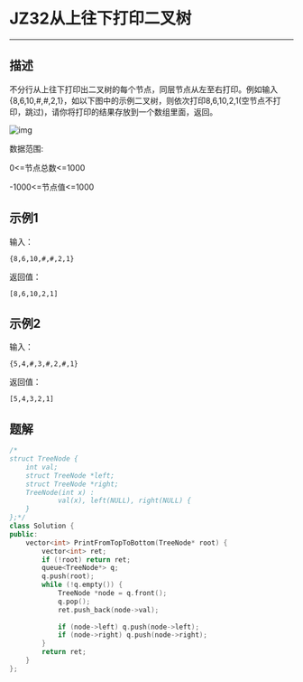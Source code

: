 # JZ32从上往下打印二叉树

---

## 描述

不分行从上往下打印出二叉树的每个节点，同层节点从左至右打印。例如输入{8,6,10,#,#,2,1}，如以下图中的示例二叉树，则依次打印8,6,10,2,1(空节点不打印，跳过)，请你将打印的结果存放到一个数组里面，返回。

![img](https://uploadfiles.nowcoder.com/images/20211029/557336_1635477973725/6C502E0240CAC668843969AFF396B5E4)

数据范围:

0<=节点总数<=1000

-1000<=节点值<=1000

## 示例1

输入：

```
{8,6,10,#,#,2,1}
```

返回值：

```
[8,6,10,2,1]
```

## 示例2

输入：

```
{5,4,#,3,#,2,#,1}
```

返回值：

```
[5,4,3,2,1]
```



## 题解

```cpp
/*
struct TreeNode {
	int val;
	struct TreeNode *left;
	struct TreeNode *right;
	TreeNode(int x) :
			val(x), left(NULL), right(NULL) {
	}
};*/
class Solution {
public:
    vector<int> PrintFromTopToBottom(TreeNode* root) {
        vector<int> ret;
        if (!root) return ret;
        queue<TreeNode*> q;
        q.push(root);
        while (!q.empty()) {
            TreeNode *node = q.front();
            q.pop();
            ret.push_back(node->val);
 
            if (node->left) q.push(node->left);
            if (node->right) q.push(node->right);
        }
        return ret;
    }
};
```



